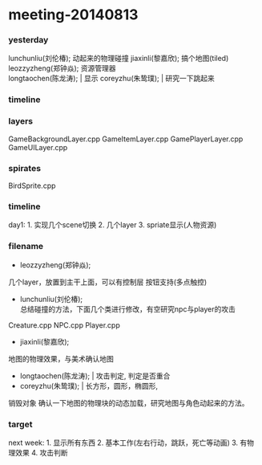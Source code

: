 meeting-20140813
================

### yesterday

lunchunliu(刘伦椿);   动起来的物理碰撞
jiaxinli(黎嘉欣);     搞个地图(tiled)
leozzyzheng(郑钟焱);  资源管理器  
longtaochen(陈龙涛);  | 显示
coreyzhu(朱鸷璞);     | 研究一下跳起来

### timeline

### layers

GameBackgroundLayer.cpp
GameItemLayer.cpp
GamePlayerLayer.cpp
GameUILayer.cpp

### spirates

BirdSprite.cpp

### timeline

day1: 
    1. 实现几个scene切换
    2. 几个layer
    3. spriate显示(人物资源)

### filename

* leozzyzheng(郑钟焱);

几个layer，放置到主干上面，可以有控制层
按钮支持(多点触控)

* lunchunliu(刘伦椿);   
总结碰撞的方法，下面几个类进行修改，有空研究npc与player的攻击

Creature.cpp
NPC.cpp
Player.cpp

* jiaxinli(黎嘉欣);     

地图的物理效果，与美术确认地图

* longtaochen(陈龙涛); | 攻击判定, 判定是否重合
* coreyzhu(朱鸷璞);    | 长方形，圆形，椭圆形,

销毁对象
确认一下地图的物理块的动态加载，研究地图与角色动起来的方法。

### target

next week:
    1. 显示所有东西
    2. 基本工作(左右行动，跳跃，死亡等动画)
    3. 有物理效果
    4. 攻击判断
